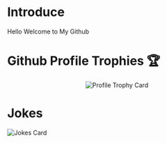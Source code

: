 # Introduce

<p>Hello Welcome to My Github</p>

# Github Profile Trophies 🏆

<p align="center">
  <img src="https://github-profile-trophy.vercel.app/?username=ferdyrahmat&theme=onedark&no-frame=true" alt="Profile Trophy Card" />
</p>

# Jokes

<img src="https://readme-jokes.vercel.app/api" alt="Jokes Card" />
